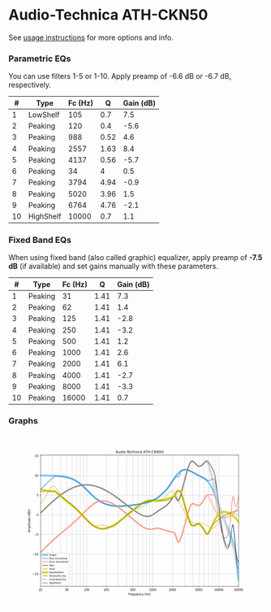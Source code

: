 # Audio-Technica ATH-CKN50
See [usage instructions](https://github.com/jaakkopasanen/AutoEq#usage) for more options and info.

### Parametric EQs
You can use filters 1-5 or 1-10. Apply preamp of -6.6 dB or -6.7 dB, respectively.

|   # | Type      |   Fc (Hz) |    Q |   Gain (dB) |
|-----|-----------|-----------|------|-------------|
|   1 | LowShelf  |       105 | 0.7  |         7.5 |
|   2 | Peaking   |       120 | 0.4  |        -5.6 |
|   3 | Peaking   |       988 | 0.52 |         4.6 |
|   4 | Peaking   |      2557 | 1.63 |         8.4 |
|   5 | Peaking   |      4137 | 0.56 |        -5.7 |
|   6 | Peaking   |        34 | 4    |         0.5 |
|   7 | Peaking   |      3794 | 4.94 |        -0.9 |
|   8 | Peaking   |      5020 | 3.96 |         1.5 |
|   9 | Peaking   |      6764 | 4.76 |        -2.1 |
|  10 | HighShelf |     10000 | 0.7  |         1.1 |

### Fixed Band EQs
When using fixed band (also called graphic) equalizer, apply preamp of **-7.5 dB** (if available) and set gains manually with these parameters.

|   # | Type    |   Fc (Hz) |    Q |   Gain (dB) |
|-----|---------|-----------|------|-------------|
|   1 | Peaking |        31 | 1.41 |         7.3 |
|   2 | Peaking |        62 | 1.41 |         1.4 |
|   3 | Peaking |       125 | 1.41 |        -2.8 |
|   4 | Peaking |       250 | 1.41 |        -3.2 |
|   5 | Peaking |       500 | 1.41 |         1.2 |
|   6 | Peaking |      1000 | 1.41 |         2.6 |
|   7 | Peaking |      2000 | 1.41 |         6.1 |
|   8 | Peaking |      4000 | 1.41 |        -2.7 |
|   9 | Peaking |      8000 | 1.41 |        -3.3 |
|  10 | Peaking |     16000 | 1.41 |         0.7 |

### Graphs
![](./Audio-Technica%20ATH-CKN50.png)
